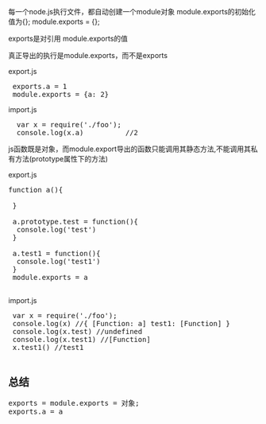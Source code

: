 每一个node.js执行文件，都自动创建一个module对象
module.exports的初始化值为{};
module.exports = {};

exports是对引用 module.exports的值


真正导出的执行是module.exports，而不是exports

export.js
<pre>
 exports.a = 1 
 module.exports = {a: 2}
</pre>

import.js
<pre>
  var x = require('./foo');
  console.log(x.a)          //2
</pre>

js函数既是对象，而module.export导出的函数只能调用其静态方法,不能调用其私有方法(prototype属性下的方法)

export.js
<pre>
function a(){

 }
 
 a.prototype.test = function(){
  console.log('test')
 }

 a.test1 = function(){
  console.log('test1')
 }
 module.exports = a
 </pre>
 
 import.js
 <pre>
 var x = require('./foo');
 console.log(x) //{ [Function: a] test1: [Function] }
 console.log(x.test) //undefined
 console.log(x.test1) //[Function]
 x.test1() //test1
 </pre>

## 总结

<pre>
exports = module.exports = 对象;
exports.a = a
</pre>
